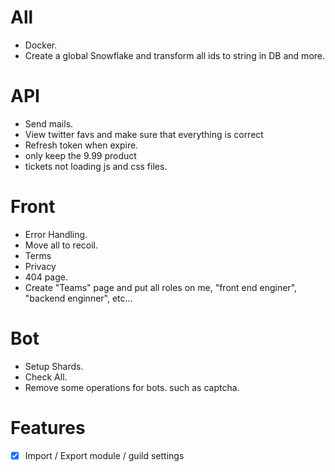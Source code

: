 # All

- Docker.
- Create a global Snowflake and transform all ids to string in DB and more.

# API

- Send mails.
- View twitter favs and make sure that everything is correct
- Refresh token when expire.
- only keep the 9.99 product
- tickets not loading js and css files.

# Front

- Error Handling.
- Move all to recoil.
- Terms
- Privacy
- 404 page.
- Create "Teams" page and put all roles on me, "front end enginer", "backend enginner", etc...

# Bot

- Setup Shards.
- Check All.
- Remove some operations for bots. such as captcha.

# Features

- [x] Import / Export module / guild settings
